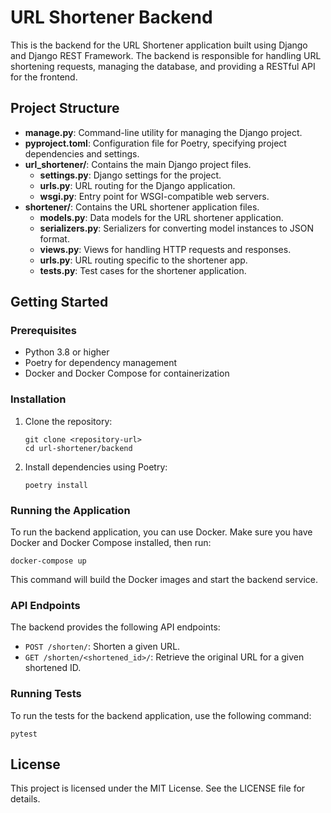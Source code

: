 # URL Shortener Backend

This is the backend for the URL Shortener application built using Django and Django REST Framework. The backend is responsible for handling URL shortening requests, managing the database, and providing a RESTful API for the frontend.

## Project Structure

- **manage.py**: Command-line utility for managing the Django project.
- **pyproject.toml**: Configuration file for Poetry, specifying project dependencies and settings.
- **url_shortener/**: Contains the main Django project files.
  - **settings.py**: Django settings for the project.
  - **urls.py**: URL routing for the Django application.
  - **wsgi.py**: Entry point for WSGI-compatible web servers.
- **shortener/**: Contains the URL shortener application files.
  - **models.py**: Data models for the URL shortener application.
  - **serializers.py**: Serializers for converting model instances to JSON format.
  - **views.py**: Views for handling HTTP requests and responses.
  - **urls.py**: URL routing specific to the shortener app.
  - **tests.py**: Test cases for the shortener application.

## Getting Started

### Prerequisites

- Python 3.8 or higher
- Poetry for dependency management
- Docker and Docker Compose for containerization

### Installation

1. Clone the repository:
   ```
   git clone <repository-url>
   cd url-shortener/backend
   ```

2. Install dependencies using Poetry:
   ```
   poetry install
   ```

### Running the Application

To run the backend application, you can use Docker. Make sure you have Docker and Docker Compose installed, then run:

```
docker-compose up
```

This command will build the Docker images and start the backend service.

### API Endpoints

The backend provides the following API endpoints:

- `POST /shorten/`: Shorten a given URL.
- `GET /shorten/<shortened_id>/`: Retrieve the original URL for a given shortened ID.

### Running Tests

To run the tests for the backend application, use the following command:

```
pytest
```

## License

This project is licensed under the MIT License. See the LICENSE file for details.
